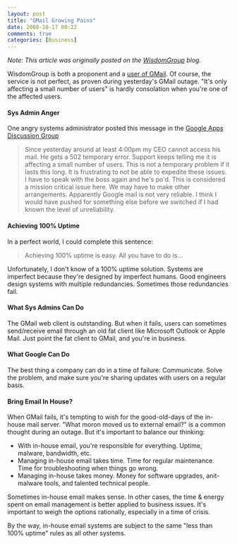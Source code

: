 ```yaml
---
layout: post
title: "GMail Growing Pains"
date: 2008-10-17 00:22
comments: true
categories: [Business]
---
```

_Note: This article was originally posted on the [WisdomGroup](http://wisdomgroup.com) blog._

WisdomGroup is both a proponent and a [user of GMail](/blog/2007/12/10/gmail-vs-microsoft-exchange/). Of course, the service is not perfect, as proven during yesterday's GMail outage. "It's only affecting a small number of users" is hardly consolation when you're one of the affected users.
<!-- more -->
#### Sys Admin Anger
One angry systems administrator posted this message in the [Google Apps Discussion Group](http://groups.google.com/group/hosted-the-basics/browse_thread/thread/4465cc3272db6728?hl=en)

>Since yesterday around at least 4:00pm my CEO cannot access his mail. He gets a 502 temporary error. Support keeps telling me it is affecting a small number of users. This is not a temporary problem if it lasts this long. It is frustrating to not be able to expedite these issues. I have to speak with the boss again and he's po'd. This is considered a mission critical issue here. We may have to make other arrangements. Apparently Google mail is not very reliable. I think I would have pushed for something else before we switched if I had known the level of unreliability. 

#### Achieving 100% Uptime
In a perfect world, I could complete this sentence:

>Achieving 100% uptime is easy. All you have to do is...

Unfortunately, I don't know of a 100% uptime solution. Systems are imperfect because they're designed by imperfect humans. Good engineers design systems with multiple redundancies. Sometimes those redundancies fail.

#### What Sys Admins Can Do
The GMail web client is outstanding. But when it fails, users can sometimes send/receive email through an old fat client like Microsoft Outlook or Apple Mail. Just point the fat client to GMail, and you're in business.

#### What Google Can Do
The best thing a company can do in a time of failure: Communicate. Solve the problem, and make sure you're sharing updates with users on a regular basis. 

#### Bring Email In House?
When GMail fails, it's tempting to wish for the good-old-days of the in-house mail server. "What moron moved us to external email?" is a common thought during an outage. But it's important to balance our thinking:

* With in-house email, you're responsible for everything. Uptime, malware, bandwidth, etc.
* Managing in-house email takes time. Time for regular maintenance. Time for troubleshooting when things go wrong.
* Managing in-house takes money. Money for software upgrades, anit-malware tools, and talented technical people.

Sometimes in-house email makes sense. In other cases, the time & energy spent on email management is better applied to business issues. It's important to weigh the options rationally, especially in a time of crisis.

By the way, in-house email systems are subject to the same "less than 100% uptime" rules as all other systems.
